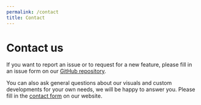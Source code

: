 ```yaml
---
permalink: /contact
title: Contact
---
```

# Contact us
If you want to report an issue or to request for a new feature, please fill in an issue form on our [GitHub repository](https://github.com/INSIDERS-COOP/pbiviz-docs/issues/new/choose).

You can also ask general questions about our visuals and custom developments for your own needs, we will be happy to answer you. Please fill in the [contact form](https://www.insiders.coop/contact) on our website.